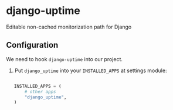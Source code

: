 # django-uptime
Editable non-cached monitorization path for Django

Configuration
-------------

We need to hook ``django-uptime`` into our project.

1. Put ``django_uptime`` into your ``INSTALLED_APPS`` at settings module:

```python

   INSTALLED_APPS = (
       # other apps
       "django_uptime",
   )
```
